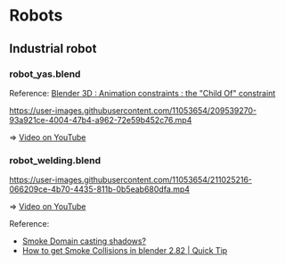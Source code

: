 # Robots

## Industrial robot

### robot_yas.blend

Reference: [Blender 3D : Animation constraints : the "Child Of" constraint](https://youtu.be/NsdRUk807qk)

https://user-images.githubusercontent.com/11053654/209539270-93a921ce-4004-47b4-a962-72e59b452c76.mp4

=> [Video on YouTube](https://youtu.be/C_qCqOBFJzs)

### robot_welding.blend

https://user-images.githubusercontent.com/11053654/211025216-066209ce-4b70-4435-811b-0b5eab680dfa.mp4

=> [Video on YouTube](https://youtu.be/DVG4slg7Q_Y)

Reference: 
- [Smoke Domain casting shadows?](https://blender.stackexchange.com/questions/270404/smoke-domain-casting-shadows)
- [How to get Smoke Collisions in blender 2.82 | Quick Tip](https://youtube.com/watch?v=xVYik8c8l0Q&si=EnSIkaIECMiOmarE)

